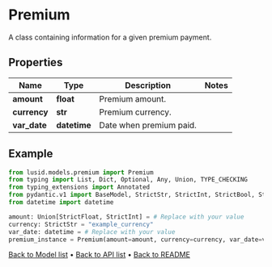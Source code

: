 # Premium

A class containing information for a given premium payment.
## Properties
Name | Type | Description | Notes
------------ | ------------- | ------------- | -------------
**amount** | **float** | Premium amount. | 
**currency** | **str** | Premium currency. | 
**var_date** | **datetime** | Date when premium paid. | 
## Example

```python
from lusid.models.premium import Premium
from typing import List, Dict, Optional, Any, Union, TYPE_CHECKING
from typing_extensions import Annotated
from pydantic.v1 import BaseModel, StrictStr, StrictInt, StrictBool, StrictFloat, StrictBytes, Field, validator, ValidationError, conlist, constr
from datetime import datetime

amount: Union[StrictFloat, StrictInt] = # Replace with your value
currency: StrictStr = "example_currency"
var_date: datetime = # Replace with your value
premium_instance = Premium(amount=amount, currency=currency, var_date=var_date)

```

[Back to Model list](../README.md#documentation-for-models) &#8226; [Back to API list](../README.md#documentation-for-api-endpoints) &#8226; [Back to README](../README.md)

